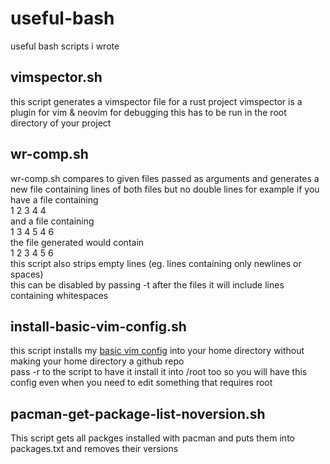 # useful-bash 
useful bash scripts i wrote

## vimspector.sh 
this script generates a vimspector file for a rust project
vimspector is a plugin for vim & neovim for debugging
this has to be run in the root directory of your project

## wr-comp.sh
wr-comp.sh compares to given files passed as arguments and generates a new file containing
lines of both files but no double lines for example if you have a file containing  
1 
2 
3 
4 
4  
and a file containing  
1 
3 
4 
5 
4 
6  
the file generated would contain  
1 
2 
3 
4 
5 
6  
this script also strips empty lines (eg. lines containing only newlines or spaces)  
this can be disabled by passing -t after the files it will include lines containing whitespaces  

## install-basic-vim-config.sh
this script installs my [basic vim config](https://github.com/coolian1337/basic-vim-config)
into your home directory without making your home directory a github repo  
pass -r to the script to have it install it into /root too so you will have this config even when you need to edit something that requires root  

## pacman-get-package-list-noversion.sh  
This script gets all packges installed with pacman and puts them into packages.txt and removes their versions
